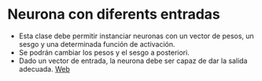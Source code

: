 # Neurona con diferents entradas
*    Esta clase debe permitir instanciar neuronas con un vector de pesos, un sesgo y una determinada función de activación.
*   Se podrán cambiar los pesos y el sesgo a posteriori.
*    Dado un vector de entrada, la neurona debe ser capaz de dar la salida adecuada.
[Web](https:/https://mortdur-neurona-app-rzt9li.streamlit.app//)
